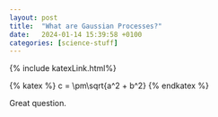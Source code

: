 ```yaml
---
layout: post
title:  "What are Gaussian Processes?"
date:   2024-01-14 15:39:58 +0100
categories: [science-stuff]
---
```

{% include katexLink.html%}

{% katex %}
c = \pm\sqrt{a^2 + b^2}
{% endkatex %}


Great question.
